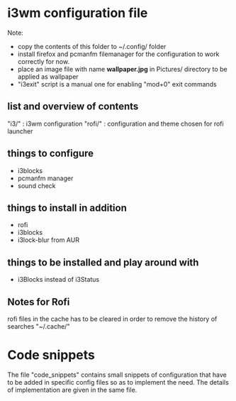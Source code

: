 # i3wm configuration file
Note:
* copy the contents of this folder to ~/.config/ folder
* install firefox and pcmanfm filemanager for the configuration to work correctly for now.
* place an image file with name **wallpaper.jpg** in Pictures/ directory to be applied as wallpaper
* "i3exit" script is a manual one for enabling "mod+0" exit commands

## list and overview of contents
"i3/" : i3wm configuration
"rofi/" : configuration and theme chosen for rofi launcher

## things to configure
* i3blocks
* pcmanfm manager
* sound check

## things to install in addition
* rofi <instead of dmenu>
* i3blocks
* i3lock-blur from AUR

## things to be installed and play around with
* i3Blocks instead of i3Status

## Notes for Rofi
rofi files in the cache has to be cleared in order to remove the history of searches "~/.cache/"

# Code snippets
The file "code_snippets" contains small snippets of configuration that have to be added in specific config files so as to implement the need. The details of implementation are given in the same file.
